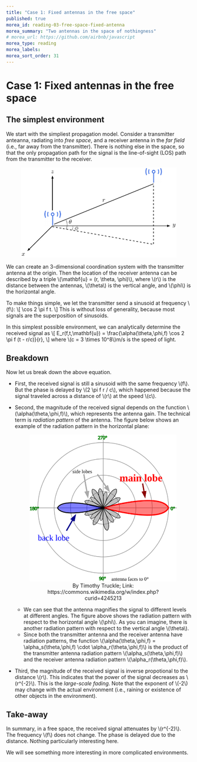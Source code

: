 ```yaml
---
title: "Case 1: Fixed antennas in the free space"
published: true
morea_id: reading-03-free-space-fixed-antenna
morea_summary: "Two antennas in the space of nothingness"
# morea_url: https://github.com/airbnb/javascript
morea_type: reading
morea_labels:
morea_sort_order: 31
---
```


# Case 1: Fixed antennas in the free space

## The simplest environment
We start with the simpliest propagation model. Consider a transmitter anteanna, radiating into *free space*, and a receiver antenna in the *far field* (i.e., far away from the transmitter). There is nothing else in the space, so that the only propagation path for the signal is the line-of-sight (LOS) path from the transmitter to the receiver.

<figure style="text-align: center;">
  <img src="03-fixed-antenna-free-space.png" alt="Fixed antennas in free space" width="500">
</figure>

We can create an 3-dimensional coordination system with the transmitter antenna at the origin. Then the location of the receiver antenna can be described by a triple \\(\mathbf{u} = (r, \theta, \phi)\\), where \\(r\\) is the distance between the antennas, \\(\theta\\) is the vertical angle, and \\(\phi\\) is the horizontal angle.

To make things simple, we let the transmitter send a sinusoid at frequency \\(f\\):
\\[ 
  \cos 2 \pi f t.
\\]
This is without loss of generality, because most signals are the superposition of sinusoids.

In this simplest possible environment, we can analytically determine the received signal as
\\[
  E_r(f,t,\mathbf{u}) = \frac{\alpha(\theta,\phi,f) \cos 2 \pi f (t - r/c)}{r},
\\]
where \\(c = 3 \times 10^8\\)m/s is the speed of light.

## Breakdown
Now let us break down the above equation.
  * First, the received signal is still a sinusoid with the same frequency \\(f\\). But the phase is delayed by \\(2 \pi f r / c\\), which happened because the signal traveled across a distance of \\(r\\) at the speed \\(c\\).
  * Second, the magnitude of the received signal depends on the function \\(\alpha(\theta,\phi,f)\\), which represents the antenna gain. The technical term is *radiation pattern* of the antenna. The figure below shows an example of the radiation pattern in the horizontal plane:

    <figure style="text-align: center;">
      <img src="03-radiation-pattern.svg" alt="A typical radiation pattern" width="500">
      <figcaption>By Timothy Truckle; Link: https://commons.wikimedia.org/w/index.php?curid=4245213</figcaption>
    </figure>

    + We can see that the antenna magnifies the signal to different levels at different angles. The figure above shows the radiation pattern with respect to the horizontal angle \\(\phi\\). As you can imagine, there is another radiation pattern with respect to the vertical angle \\(\theta\\).
    + Since both the transmitter antenna and the receiver antenna have radiation patterns, the function \\(\alpha(\theta,\phi,f) = \alpha_s(\theta,\phi,f) \cdot \alpha_r(\theta,\phi,f)\\) is the product of the transmitter antenna radiation pattern \\(\alpha_s(\theta,\phi,f)\\) and the receiver antenna radiation pattern \\(\alpha_r(\theta,\phi,f)\\).
  
  * Third, the magnitude of the received signal is inverse propotional to the distance \\(r\\). This indicates that the power of the signal decreases as \\(r^{-2}\\). This is the *large-scale fading*. Note that the exponent of \\(-2\\) may change with the actual environment (i.e., raining or existence of other objects in the environment).

## Take-away
In summary, in a free space, the received signal attenuates by \\(r^{-2}\\). The frequency \\(f\\) does not change. The phase is delayed due to the distance. Nothing particularly interesting here.

We will see something more interesting in more complicated environments.